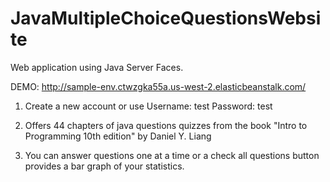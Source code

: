 # JavaMultipleChoiceQuestionsWebsite
Web application using Java Server Faces.

DEMO: http://sample-env.ctwzgka55a.us-west-2.elasticbeanstalk.com/

1) Create a new account or use Username: test
                               Password: test
                               
2) Offers 44 chapters of java questions quizzes from the book "Intro to Programming 10th edition" by Daniel Y. Liang

3) You can answer questions one at a time or a check all questions button provides a bar graph of your statistics.
